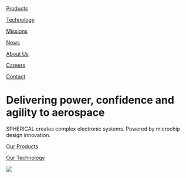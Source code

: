 [Products](https://www.spherical-systems.com/product)

[Technology](https://www.spherical-systems.com/technology)

[Missions](https://www.spherical-systems.com/missions)

[News](https://www.spherical-systems.com/news)

[About Us](https://www.spherical-systems.com/about-us)

[Careers](https://www.spherical-systems.com/careers)

[Contact](https://www.spherical-systems.com/contact-us)

# Delivering power, confidence and agility to aerospace

SPHERICAL creates complex electronic systems. Powered by microchip design innovation.

[Our Products](https://www.spherical-systems.com/product)

[Our Technology](https://www.spherical-systems.com/technology)

![](https://framerusercontent.com/images/nML9h1CVkgOjlDWEoD11YXeJdo.svg)